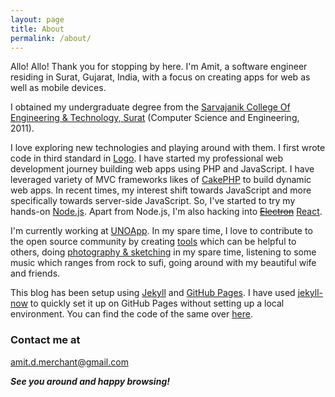 ```yaml
---
layout: page
title: About
permalink: /about/
---
```


Allo! Allo! Thank you for stopping by here. I'm Amit, a software engineer residing in Surat, Gujarat, India, with a focus on creating apps for web as well as mobile devices.

I obtained my undergraduate degree from the [Sarvajanik College Of Engineering & Technology, Surat](http://scet.ac.in) (Computer Science and Engineering, 2011).

I love exploring new technologies and playing around with them. I first wrote code in third standard in [Logo](https://en.wikipedia.org/wiki/Logo_(programming_language)). I have started my professional web development journey building web apps using PHP and JavaScript. I have leveraged variety of MVC frameworks likes of [CakePHP](http://cakephp.org) to build dynamic web apps. In recent times, my interest shift towards JavaScript and more specifically towards server-side JavaScript. So, I've started to try my hands-on [Node.js](https://nodejs.org/en). Apart from Node.js, I'm also hacking into ~~[Electron](http://electron.atom.io)~~ [React](https://reactjs.org/).

I'm currently working at [UNOApp](http://www.unoapp.com). In my spare time, I love to contribute to the open source community by creating [tools](https://github.com/amitmerchant1990) which can be helpful to others, doing [photography & sketching](https://www.instagram.com/amit_merchant/) in my spare time, listening to some music which ranges from rock to sufi, going around with my beautiful wife and friends.

This blog has been setup using [Jekyll](http://jekyllrb.com) and [GitHub Pages](https://pages.github.com). I have used [jekyll-now](https://github.com/barryclark/jekyll-now) to quickly set it up on GitHub Pages without setting up a local environment. You can find the code of the same over [here](https://github.com/amitmerchant1990/amitmerchant1990.github.io).

### Contact me at

[amit.d.merchant@gmail.com](mailto:amit.d.merchant@gmail.com)

**_See you around and happy browsing!_**
